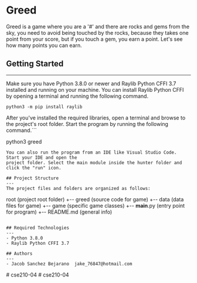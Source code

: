 # Greed

Greed is a game where you are a '#' and there are rocks and gems from the sky, you need to avoid being touched by the rocks, because they
takes one point from your score, but if you touch a gem, you earn a point. Let's see how many points you can earn.

## Getting Started

---

Make sure you have Python 3.8.0 or newer and Raylib Python CFFI 3.7 installed and running on your machine. You can install Raylib Python CFFI by opening a terminal and running the following command.

```
python3 -m pip install raylib
```

After you've installed the required libraries, open a terminal and browse to the project's root folder. Start the program by running the following command.```

python3 greed

```
You can also run the program from an IDE like Visual Studio Code. Start your IDE and open the
project folder. Select the main module inside the hunter folder and click the "run" icon.

## Project Structure
---
The project files and folders are organized as follows:
```

root (project root folder)
+-- greed (source code for game)
+-- data (data files for game)
+-- game (specific game classes)
+-- **main**.py (entry point for program)
+-- README.md (general info)

```

## Required Technologies
---
- Python 3.8.0
- Raylib Python CFFI 3.7

## Authors
---
- Jacob Sanchez Bejarano  jake_76847@hotmail.com
```

#   c s e 2 1 0 - 0 4 
 
 #   c s e 2 1 0 - 0 4 
 
 

